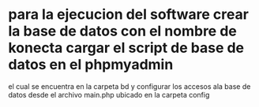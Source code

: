 # para la  ejecucion del software   crear la base de datos con el  nombre de konecta cargar el script  de base de datos en el phpmyadmin 
el cual se encuentra en la carpeta bd  y  configurar los accesos ala base de datos  desde el archivo main.php ubicado en  la carpeta config 

